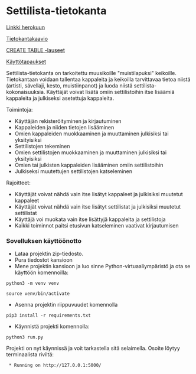 # Settilista-tietokanta
[Linkki herokuun](https://tsoha-settilista.herokuapp.com/)

[Tietokantakaavio](https://github.com/Reksa97/Settilista/blob/master/documentation/Tietokantakaavio.png)

[CREATE TABLE -lauseet](https://github.com/Reksa97/Settilista/blob/master/documentation/CREATE_TABLE.md)

[Käyttötapaukset](https://github.com/Reksa97/Settilista/blob/master/documentation/user_stories.md)

Settilista-tietokanta on tarkoitettu muusikoille "muistilapuksi" keikoille. Tietokantaan voidaan tallentaa kappaleita ja keikoilla tarvittavaa tietoa niistä (artisti, sävellaji, kesto, muistiinpanot) ja luoda niistä settilista-kokonaisuuksia.
Käyttäjät voivat lisätä omiin settilistoihin itse lisäämiä kappaleita ja julkiseksi asetettuja kappaleita.

Toimintoja:
 * Käyttäjän rekisteröityminen ja kirjautuminen
 * Kappaleiden ja niiden tietojen lisääminen
 * Omien kappaleiden muokkaaminen ja muuttaminen julkisiksi tai yksityisiksi
 * Settilistojen tekeminen
 * Omien settilistojen muokkaaminen ja muuttaminen julkisiksi tai yksityisiksi
 * Omien tai julkisten kappaleiden lisääminen omiin settilistoihin
 * Julkiseksi muutettujen settilistojen katseleminen

Rajoitteet:
 * Käyttäjät voivat nähdä vain itse lisätyt kappaleet ja julkisiksi muutetut kappaleet
 * Käyttäjät voivat nähdä vain itse lisätyt settilistat ja julkisiksi muutetut settilistat
 * Käyttäjä voi muokata vain itse lisättyjä kappaleita ja settilistoja
 * Kaikki toiminnot paitsi etusivun katseleminen vaativat kirjautumisen


### Sovelluksen käyttöönotto
 * Lataa projektin zip-tiedosto.
 * Pura tiedostot kansioon
 * Mene projektin kansioon ja luo sinne Python-virtuaaliympäristö ja ota se käyttöön komennoilla:
```
python3 -m venv venv

source venv/bin/activate
```
 * Asenna projektin riippuvuudet komennolla
```
pip3 install -r requirements.txt
```
 * Käynnistä projekti komennolla:
```
python3 run.py
```
Projekti on nyt käynnissä ja voit tarkastella sitä selaimella. 
Osoite löytyy terminaalista riviltä:
```
 * Running on http://127.0.0.1:5000/
```
